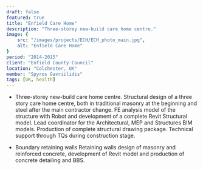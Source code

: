 ```yaml
---
draft: false
featured: true
title: "Enfield Care Home"
description: "Three-storey new-build care home centre."
image: {
    src: "/images/projects/ECH/ECH_photo_main.jpg",
    alt: "Enfield Care Home"
}
period: "2014-2015"
client: "Enfield County Council"
location: "Colchester, UK"
member: "Spyros Gavriilidis"
tags: [UK, health]
---
```



- Three-storey new-build care home centre. Structural design of a three story care home centre, both in traditional masonry at the beginning and steel after the main contractor change. FE analysis model of the structure with Robot and development of a complete Revit Structural model. Lead coordinator for the Architectural, MEP and Structures BIM models. Production of complete structural drawing package. Technical support through TQs during construction stage.

- Boundary retaining walls Retaining walls design of masonry and reinforced concrete, development of Revit model and production of concrete detailing and BBS.